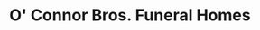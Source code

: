 ---
title: "O' Connor Bros. Funeral Homes"
url: /cork/o-connor-bros-funeral-homes/
shop: funeral directors
---